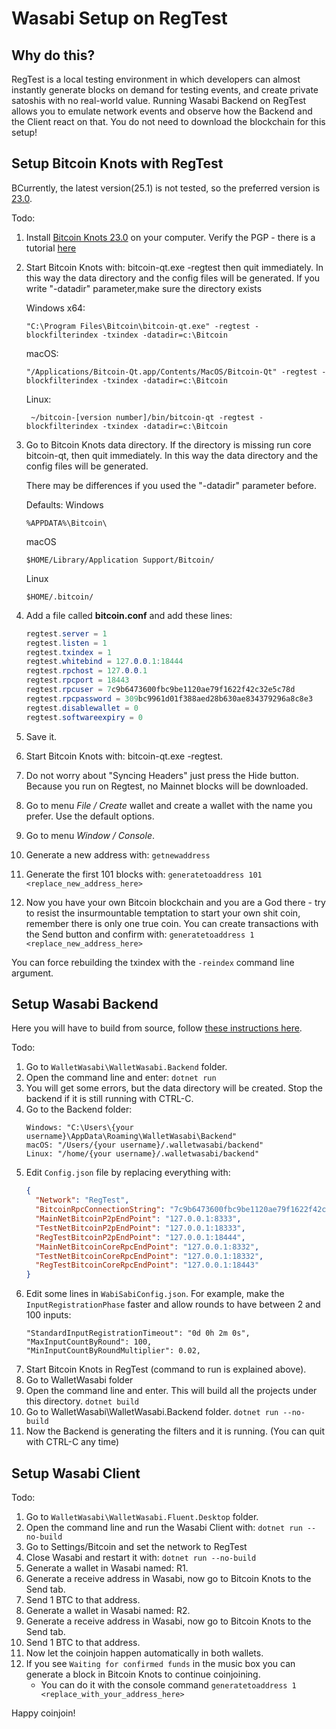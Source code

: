 # Wasabi Setup on RegTest

## Why do this?

RegTest is a local testing environment in which developers can almost instantly generate blocks on demand for testing events, and create private satoshis with no real-world value. Running Wasabi Backend on RegTest allows you to emulate network events and observe how the Backend and the Client react on that.
You do not need to download the blockchain for this setup!

## Setup Bitcoin Knots with RegTest

BCurrently, the latest version(25.1) is not tested, so the preferred version is [23.0](https://github.com/bitcoinknots/bitcoin/releases/tag/v23.0.knots20220529).

Todo:

1. Install [Bitcoin Knots 23.0](https://bitcoinknots.org/files/23.x/23.0.knots20220529/) on your computer. Verify the PGP - there is a tutorial [here](https://bitcoinknots.org/)
2. Start Bitcoin Knots with: bitcoin-qt.exe -regtest then quit immediately. In this way the data directory and the config files will be generated. If you write "-datadir" parameter,make sure the directory exists

     Windows x64:
    ```
    "C:\Program Files\Bitcoin\bitcoin-qt.exe" -regtest -blockfilterindex -txindex -datadir=c:\Bitcoin
    ```        
    macOS: 
    ```
    "/Applications/Bitcoin-Qt.app/Contents/MacOS/Bitcoin-Qt" -regtest -blockfilterindex -txindex -datadir=c:\Bitcoin
    ```
    Linux: 
    ```
     ~/bitcoin-[version number]/bin/bitcoin-qt -regtest -blockfilterindex -txindex -datadir=c:\Bitcoin
    ```
4. Go to Bitcoin Knots data directory. If the directory is missing run core bitcoin-qt, then quit immediately. In this way the data directory and the config files will be generated.
    
    There may be differences if you used the "-datadir" parameter before.
    
    Defaults:
    Windows
    ```
    %APPDATA%\Bitcoin\
    ```
    macOS
    ```
    $HOME/Library/Application Support/Bitcoin/
    ```
    Linux
    ```
    $HOME/.bitcoin/
    ```
4. Add a file called **bitcoin.conf** and add these lines:
    ```C#
    regtest.server = 1
    regtest.listen = 1
    regtest.txindex = 1
    regtest.whitebind = 127.0.0.1:18444
    regtest.rpchost = 127.0.0.1
    regtest.rpcport = 18443
    regtest.rpcuser = 7c9b6473600fbc9be1120ae79f1622f42c32e5c78d
    regtest.rpcpassword = 309bc9961d01f388aed28b630ae834379296a8c8e3
    regtest.disablewallet = 0
    regtest.softwareexpiry = 0
    ```
5. Save it.
6. Start Bitcoin Knots with: bitcoin-qt.exe -regtest.
7. Do not worry about "Syncing Headers" just press the Hide button. Because you run on Regtest, no Mainnet blocks will be downloaded.
8. Go to menu *File / Create* wallet and create a wallet with the name you prefer. Use the default options.
9. Go to menu *Window / Console*.
10. Generate a new address with:
`getnewaddress`
11. Generate the first 101 blocks with:
`generatetoaddress 101 <replace_new_address_here>`
12. Now you have your own Bitcoin blockchain and you are a God there - try to resist the insurmountable temptation to start your own shit coin, remember there is only one true coin. You can create transactions with the Send button and confirm with:
`generatetoaddress 1 <replace_new_address_here>`

You can force rebuilding the txindex with the `-reindex` command line argument.

## Setup Wasabi Backend

Here you will have to build from source, follow [these instructions here](https://github.com/zkSNACKs/WalletWasabi#build-from-source-code).

Todo:
1. Go to `WalletWasabi\WalletWasabi.Backend` folder.
2. Open the command line and enter:
`dotnet run`
3. You will get some errors, but the data directory will be created. Stop the backend if it is still running with CTRL-C.
4. Go to the Backend folder:
    ```
    Windows: "C:\Users\{your username}\AppData\Roaming\WalletWasabi\Backend"
    macOS: "/Users/{your username}/.walletwasabi/backend"
    Linux: "/home/{your username}/.walletwasabi/backend"
    ```
5. Edit `Config.json` file by replacing everything with:
    ```json
    {
      "Network": "RegTest",
      "BitcoinRpcConnectionString": "7c9b6473600fbc9be1120ae79f1622f42c32e5c78d:309bc9961d01f388aed28b630ae834379296a8c8e3",
      "MainNetBitcoinP2pEndPoint": "127.0.0.1:8333",
      "TestNetBitcoinP2pEndPoint": "127.0.0.1:18333",
      "RegTestBitcoinP2pEndPoint": "127.0.0.1:18444",
      "MainNetBitcoinCoreRpcEndPoint": "127.0.0.1:8332",
      "TestNetBitcoinCoreRpcEndPoint": "127.0.0.1:18332",
      "RegTestBitcoinCoreRpcEndPoint": "127.0.0.1:18443"
    }
    ```
6. Edit some lines in `WabiSabiConfig.json`. For example, make the `InputRegistrationPhase` faster and allow rounds to have between 2 and 100 inputs:
    ```
    "StandardInputRegistrationTimeout": "0d 0h 2m 0s",
    "MaxInputCountByRound": 100,
    "MinInputCountByRoundMultiplier": 0.02,
    ```
7. Start Bitcoin Knots in RegTest (command to run is explained above).
8. Go to WalletWasabi folder
9. Open the command line and enter. This will build all the projects under this directory. 
`dotnet build`
10. Go to WalletWasabi\WalletWasabi.Backend folder.
`dotnet run --no-build`
11. Now the Backend is generating the filters and it is running. (You can quit with CTRL-C any time)

## Setup Wasabi Client

Todo:

1. Go to `WalletWasabi\WalletWasabi.Fluent.Desktop` folder.
2. Open the command line and run the Wasabi Client with:
`dotnet run --no-build`
3. Go to Settings/Bitcoin and set the network to RegTest
4. Close Wasabi and restart it with:
`dotnet run --no-build`
5. Generate a wallet in Wasabi named: R1.
6. Generate a receive address in Wasabi, now go to Bitcoin Knots to the Send tab.
7. Send 1 BTC to that address.
8. Generate a wallet in Wasabi named: R2.
9. Generate a receive address in Wasabi, now go to Bitcoin Knots to the Send tab.
10. Send 1 BTC to that address.
11. Now let the coinjoin happen automatically in both wallets.
12. If you see `Waiting for confirmed funds` in the music box you can generate a block in Bitcoin Knots to continue coinjoining.
    - You can do it with the console command `generatetoaddress 1 <replace_with_your_address_here>`

Happy coinjoin!
